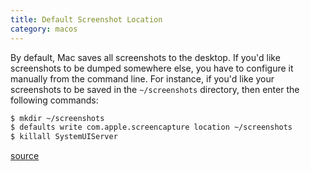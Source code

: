 ```yaml
--- 
title: Default Screenshot Location
category: macos
---
```


By default, Mac saves all screenshots to the desktop. If you'd like
screenshots to be dumped somewhere else, you have to configure it manually
from the command line. For instance, if you'd like your screenshots to be
saved in the `~/screenshots` directory, then enter the following commands:

```bash
$ mkdir ~/screenshots
$ defaults write com.apple.screencapture location ~/screenshots
$ killall SystemUIServer
```

[source](http://osxdaily.com/2011/01/26/change-the-screenshot-save-file-location-in-mac-os-x/)
